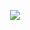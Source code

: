 <p align="center">
<img src="https://capsule-render.vercel.app/api?type=waving&color=timeGradient&height=300&&section=header&text=HI&nbsp;THERE&fontSize=90&fontAlign=50&fontAlignY=30&desc=I&nbsp;am&nbsp;HoneyTian&descAlign=50&descSize=30&descAlignY=60&animation=twinkling" />
</p>
